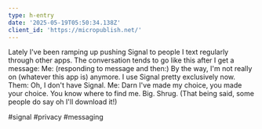 ```yaml
---
type: h-entry
date: '2025-05-19T05:50:34.138Z'
client_id: 'https://micropublish.net/'
---
```

Lately I've been ramping up pushing Signal to people I text regularly through other apps. The conversation tends to go like this after I get a message:
Me: (responding to message and then:) By the way, I'm not really on (whatever this app is) anymore. I use Signal pretty exclusively now.
Them: Oh, I don't have Signal.
Me: Darn
I've made my choice, you made your choice. You know where to find me. Big. Shrug.
(That being said, some people do say oh I'll download it!)

#signal #privacy #messaging
